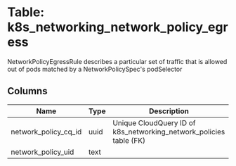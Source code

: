 
# Table: k8s_networking_network_policy_egress
NetworkPolicyEgressRule describes a particular set of traffic that is allowed out of pods matched by a NetworkPolicySpec's podSelector
## Columns
| Name        | Type           | Description  |
| ------------- | ------------- | -----  |
|network_policy_cq_id|uuid|Unique CloudQuery ID of k8s_networking_network_policies table (FK)|
|network_policy_uid|text||
